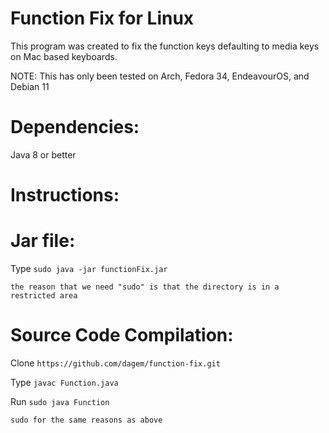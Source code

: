 # Function Fix for Linux
This program was created to fix the function keys defaulting to media keys on Mac based keyboards.

NOTE: This has only been tested on Arch, Fedora 34, EndeavourOS, and Debian 11

# Dependencies:
Java 8 or better

# Instructions:


# Jar file:

Type `sudo java -jar functionFix.jar`

    the reason that we need "sudo" is that the directory is in a restricted area


# Source Code Compilation:

Clone `https://github.com/dagem/function-fix.git`


Type `javac Function.java`


Run `sudo java Function`

    sudo for the same reasons as above
